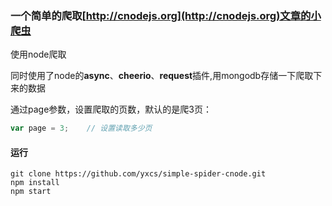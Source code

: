 ### 一个简单的爬取[http://cnodejs.org](http://cnodejs.org)文章的小爬虫

使用node爬取

同时使用了node的**async**、**cheerio**、**request**插件,用mongodb存储一下爬取下来的数据 

通过page参数，设置爬取的页数，默认的是爬3页：
``` javascript
var page = 3;    // 设置读取多少页
```
#### 运行

```shell
git clone https://github.com/yxcs/simple-spider-cnode.git 
npm install 
npm start 
```
